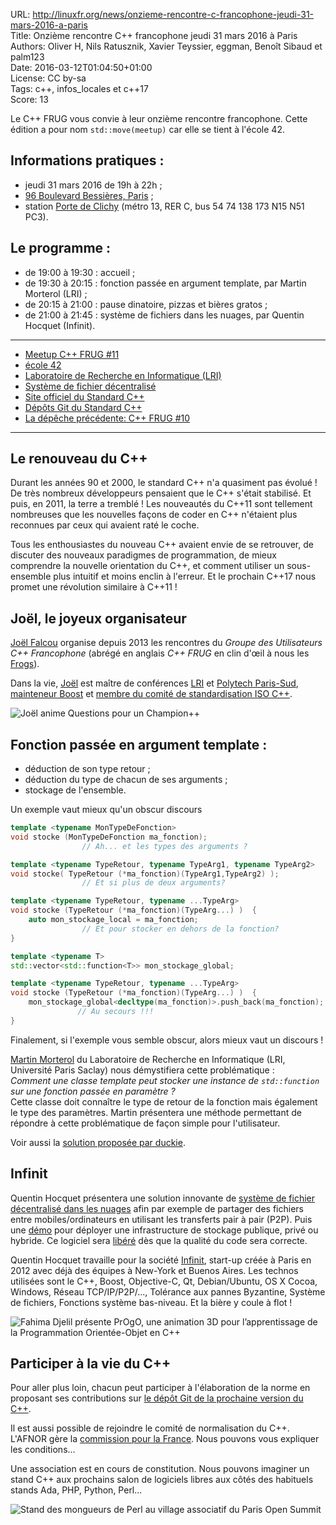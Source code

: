 URL:     http://linuxfr.org/news/onzieme-rencontre-c-francophone-jeudi-31-mars-2016-a-paris  
Title:   Onzième rencontre C++ francophone jeudi 31 mars 2016 à Paris  
Authors: Oliver H, Nils Ratusznik, Xavier Teyssier, eggman, Benoît Sibaud et palm123  
Date:    2016-03-12T01:04:50+01:00  
License: CC by-sa  
Tags:    c++, infos_locales et c++17  
Score:   13

Le C++ FRUG vous convie à leur onzième rencontre francophone. Cette édition a pour nom `std::move(meetup)` car elle se tient à l'école 42.

Informations pratiques :
------------

* jeudi 31 mars 2016 de 19h à 22h&nbsp;;
* [96 Boulevard Bessières, Paris](http://www.openstreetmap.org/relation/3957506)&nbsp;;
* station [Porte de Clichy](http://www.vianavigo.com/fr/itineraire-plan-de-quartier/#id=14&proximity=Porte+de+Clichy%2C+Paris&proximityType=StopArea&proximityCity=Paris&proximityExternalCode=8711127&proximityCityCode=75000&proximityCoordX=&proximityCoordY=&spcar=%C3%A2&hit=1&hat=1&L=0&submitSearchProximity=&ajid=/stif_web_carto/comp/proximity/search.html_) (métro 13, RER C, bus 54 74 138 173 N15 N51 PC3).

Le programme :
------------


* de 19:00 à 19:30 : accueil&nbsp;;
* de 19:30 à 20:15 : fonction passée en argument template, par Martin Morterol (LRI)&nbsp;;
* de 20:15 à 21:00 : pause dinatoire, pizzas et bières gratos&nbsp;;
* de 21:00 à 21:45 : système de fichiers dans les nuages, par Quentin Hocquet (Infinit).

----

* [Meetup C++ FRUG #11](http://www.meetup.com/User-Group-Cpp-Francophone/events/229508095/)
* [école 42](https://fr.wikipedia.org/wiki/42_%28%C3%A9cole%29)
* [Laboratoire de Recherche en Informatique (LRI)](https://fr.wikipedia.org/wiki/Laboratoire_de_recherche_en_informatique)
* [Système de fichier décentralisé](http://blog.infinit.one/introducing-infinit-file-system/)
* [Site officiel du Standard C++](https://isocpp.org/)
* [Dépôts Git du Standard C++](https://github.com/cplusplus)
* [La dépêche précédente: C++ FRUG #10](http://linuxfr.org/news/dixieme-rencontre-c-francophone-jeudi-21-janvier-2016-paris-chatelet-les-halles)

----

Le renouveau du C++ 
-------------------


Durant les années 90 et 2000, le standard C++ n'a quasiment pas évolué ! De très nombreux développeurs pensaient que le C++ s'était stabilisé. Et puis, en 2011, la terre a tremblé ! Les nouveautés du C++11 sont tellement nombreuses que les nouvelles façons de coder en C++ n'étaient plus reconnues par ceux qui avaient raté le coche.

Tous les enthousiastes du nouveau C++ avaient envie de se retrouver, de discuter des nouveaux paradigmes de programmation, de mieux comprendre la nouvelle orientation du C++, et comment utiliser un sous-ensemble plus intuitif et moins enclin à l'erreur. Et le prochain C++17 nous promet une révolution similaire à C++11 !

Joël, le joyeux organisateur
----------------------------

[Joël Falcou](https://www.lri.fr/membre.php?mb=1146) organise depuis 2013 les rencontres du *Groupe des Utilisateurs C++ Francophone* (abrégé en anglais *C++ FRUG* en clin d'œil à nous les [Frogs](https://fr.wiktionary.org/wiki/Frog)).



Dans la vie, [Joël](https://fr.linkedin.com/in/jfalcou) est maître de conférences [LRI](https://fr.wikipedia.org/wiki/Laboratoire_de_recherche_en_informatique) et [Polytech Paris-Sud](https://fr.wikipedia.org/wiki/%C3%89cole_polytechnique_de_l'universit%C3%A9_Paris-Sud), [mainteneur Boost](http://www.boost.org/doc/libs/1_60_0/libs/predef/doc/html/index.html) et [membre du comité de standardisation ISO C++](https://isocpp.org/blog/2014/05/n4035).



![Joël anime Questions pour un Champion++](https://upload.wikimedia.org/wikipedia/commons/0/01/20160121_CppFRUG_Joel_Falcou_CppQuiz_1.jpg)


Fonction passée en argument template :
------------------------------------

* déduction de son type retour&nbsp;;
* déduction du type de chacun de ses arguments&nbsp;; 
* stockage de l'ensemble.

Un exemple vaut mieux qu'un obscur discours


```cpp
template <typename MonTypeDeFonction>
void stocke (MonTypeDeFonction ma_fonction);
                // Ah... et les types des arguments ?

template <typename TypeRetour, typename TypeArg1, typename TypeArg2>
void stocke( TypeRetour (*ma_fonction)(TypeArg1,TypeArg2) );
                // Et si plus de deux arguments?

template <typename TypeRetour, typename ...TypeArg>
void stocke (TypeRetour (*ma_fonction)(TypeArg...) )  {
    auto mon_stockage_local = ma_fonction;                
                // Et pour stocker en dehors de la fonction? 
}

template <typename T>
std::vector<std::function<T>> mon_stockage_global;

template <typename TypeRetour, typename ...TypeArg>
void stocke (TypeRetour (*ma_fonction)(TypeArg...) )  {
    mon_stockage_global<decltype(ma_fonction)>.push_back(ma_fonction);
               // Au secours !!!
}
```


Finalement, si l'exemple vous semble obscur, alors mieux vaut un discours !


[Martin Morterol](https://www.lri.fr/membre.php?mb=1806) du Laboratoire de Recherche en Informatique (LRI, Université Paris Saclay) nous démystifiera cette problématique :  
*Comment une classe template peut stocker une instance de `std::function` sur une fonction passée en paramètre ?*  
Cette classe doit connaître le type de retour de la fonction mais également le type des paramètres. Martin présentera une méthode permettant de répondre à cette problématique de façon simple pour l'utilisateur.

Voir aussi la [solution proposée par duckie](https://gist.github.com/duckie/24d7ea892299335f1916).


Infinit
-------



Quentin Hocquet présentera une solution innovante de [système de fichier décentralisé dans les nuages](http://blog.infinit.one/introducing-infinit-file-system/) afin par exemple de partager des fichiers entre mobiles/ordinateurs en utilisant les transferts pair à pair (P2P). Puis une [démo](https://infinit.sh/get-started) pour déployer une infrastructure de stockage publique, privé ou hybride. Ce logiciel sera [libéré](https://infinit.sh/open-source) dès que la qualité du code sera correcte.



Quentin Hocquet travaille pour la société [Infinit](http://infinit.one/), start-up créée à Paris en 2012 avec déjà des équipes à New-York et Buenos Aires. Les technos utilisées sont le C++, Boost, Objective-C, Qt, Debian/Ubuntu, OS X Cocoa, Windows, Réseau TCP/IP/P2P/..., Tolérance aux pannes Byzantine, Système de fichiers, Fonctions système bas-niveau. Et la bière y coule à flot !


![Fahima Djelil présente PrOgO, une animation 3D pour l’apprentissage de la Programmation Orientée-Objet en C++](https://upload.wikimedia.org/wikipedia/commons/a/af/20160121_CppFRUG_Fahima_Djelil_PrOgO_1.jpeg)

Participer à la vie du C++
--------------------------

Pour aller plus loin, chacun peut participer à l'élaboration de la norme en proposant ses contributions sur [le dépôt Git de la prochaine version du C++](https://github.com/cplusplus/draft).

Il est aussi possible de rejoindre le comité de normalisation du C++. L'AFNOR gère la [commission pour la France](http://www2.afnor.org/espace_normalisation/structure.aspx?commid=119670). Nous pouvons vous expliquer les conditions...


Une association est en cours de constitution. Nous pouvons imaginer un stand C++ aux prochains salon de logiciels libres aux côtés des habituels stands Ada, PHP, Python, Perl...

![Stand des mongueurs de Perl au village associatif du Paris Open Summit]( https://upload.wikimedia.org/wikipedia/commons/0/06/ParisOpenSourceSummit_VillageAssociatif_LesMongueursDePerl_2015.jpeg) 
